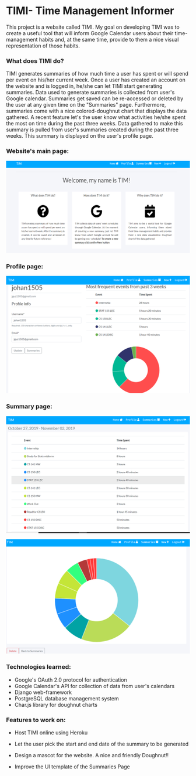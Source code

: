 # TIMI- Time Management Informer

This project is a website called TIMI. My goal on developing TIMI was to create a useful tool that will inform Google Calendar users about their time-management habits and, at the same time, provide to them a nice visual representation of those habits.


### What does TIMI do?

TIMI generates summaries of how much time a user has spent or will spend per event on his/her current week. Once a user has created an account on the website and is logged in, he/she can let TIMI start generating summaries. Data used to generate summaries is collected from user's Google calendar. Summaries get saved can be re-accessed or deleted by the user at any given time on the "Summaries" page. Furthermore, summaries come with a nice colored-doughnut chart that displays the data gathered. A recent feature let's the user know what activities he/she spent the most on time during the past three weeks. Data gathered to make this summary is pulled from user's summaries created during the past three weeks. This summary is displayed on the user's profile page. 

### Website's main page:

 ![Main page|10x10](Images/TIMI_main_page.png)

### Profile page:

![Profile page](Images/TIMI_profile_page.png)

### Summary page:

![Summary page1](Images/TIMI_summary_page_1.png)

![Summary page2](Images/TIMI_summary_page_2.png)

### Technologies learned:

 - Google's OAuth 2.0 protocol for authentication  
 - Google Calendar's API for collection of data from user's calendars
 - Django web-framework 
 - PostgreSQL database management system
 - Char.js library for doughnut charts


### Features to work on:

- Host TIMI online using Heroku

- Let the user pick the start and end date of the summary to be generated

- Design a mascot for the website. A nice and friendly Doughnut!!

- Improve the UI template of the Summaries Page

